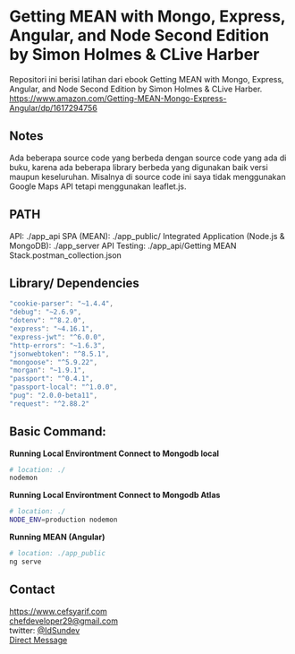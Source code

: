 # Getting MEAN with Mongo, Express, Angular, and Node Second Edition by Simon Holmes & CLive Harber

Repositori ini berisi latihan dari ebook Getting MEAN with Mongo, Express, Angular, and Node Second Edition by Simon Holmes & CLive Harber.
https://www.amazon.com/Getting-MEAN-Mongo-Express-Angular/dp/1617294756

## Notes
Ada beberapa source code yang berbeda dengan source code yang ada di buku, karena ada beberapa library berbeda yang digunakan baik versi maupun keseluruhan. Misalnya di source code ini saya tidak menggunakan Google Maps API tetapi menggunakan leaflet.js.

## PATH
API: ./app_api
SPA (MEAN): ./app_public/
Integrated Application (Node.js & MongoDB): ./app_server
API Testing: ./app_api/Getting MEAN Stack.postman_collection.json

## Library/ Dependencies
```javascript
"cookie-parser": "~1.4.4",
"debug": "~2.6.9",
"dotenv": "^8.2.0",
"express": "~4.16.1",
"express-jwt": "^6.0.0",
"http-errors": "~1.6.3",
"jsonwebtoken": "^8.5.1",
"mongoose": "^5.9.22",
"morgan": "~1.9.1",
"passport": "^0.4.1",
"passport-local": "^1.0.0",
"pug": "2.0.0-beta11",
"request": "^2.88.2"
```

## Basic Command:

**Running Local Environtment Connect to Mongodb local**
```bash
# location: ./
nodemon
```
**Running Local Environtment Connect to Mongodb Atlas**
```bash
# location: ./
NODE_ENV=production nodemon
```

**Running MEAN (Angular)**
```bash
# location: ./app_public
ng serve
```

## Contact
https://www.cefsyarif.com <br/>
chefdeveloper29@gmail.com <br/>
twitter: [@IdSundev](https://twitter.com/IdSundev) <br/>
[Direct Message](https://wa.me/+6287730217935)
